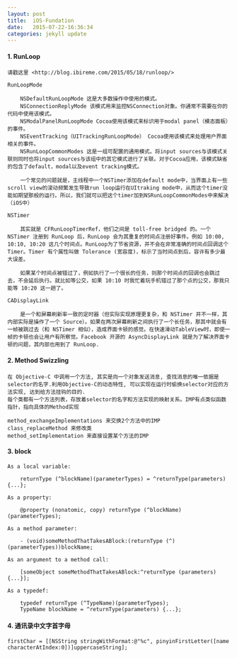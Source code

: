 ```yaml
---
layout: post
title:  iOS-Fundation
date:   2015-07-22-16:36:34
categories: jekyll update
---
```



#### 1. RunLoop
	
	请戳这里 <http://blog.ibireme.com/2015/05/18/runloop/>

	RunLoopMode
	
		NSDefaultRunLoopMode 这是大多数操作中使用的模式。
		NSConnectionReplyMode 该模式用来监控NSConnection对象。你通常不需要在你的代码中使用该模式。
		NSModalPanelRunLoopMode Cocoa使用该模式来标识用于modal panel（模态面板）的事件。
		NSEventTracking（UITrackingRunLoopMode） Cocoa使用该模式来处理用户界面相关的事件。
		NSRunLoopCommonModes 这是一组可配置的通用模式。将input sources与该模式关联则同时也将input sources与该组中的其它模式进行了关联。对于Cocoa应用，该模式缺省的包含了default，modal以及event tracking模式。

		一个常见的问题就是，主线程中一个NSTimer添加在default mode中，当界面上有一些scroll view的滚动频繁发生导致run loop运行在UItraking mode中，从而这个timer没能如期望那般的运行。所以，我们就可以把这个timer加到NSRunLoopCommonModes中来解决（iOS中）

	NSTimer 

		其实就是 CFRunLoopTimerRef，他们之间是 toll-free bridged 的。一个 NSTimer 注册到 RunLoop 后，RunLoop 会为其重复的时间点注册好事件。例如 10:00, 10:10, 10:20 这几个时间点。RunLoop为了节省资源，并不会在非常准确的时间点回调这个Timer。Timer 有个属性叫做 Tolerance (宽容度)，标示了当时间点到后，容许有多少最大误差。

		如果某个时间点被错过了，例如执行了一个很长的任务，则那个时间点的回调也会跳过去，不会延后执行。就比如等公交，如果 10:10 时我忙着玩手机错过了那个点的公交，那我只能等 10:20 这一趟了。

	CADisplayLink 

		是一个和屏幕刷新率一致的定时器（但实际实现原理更复杂，和 NSTimer 并不一样，其内部实际是操作了一个 Source）。如果在两次屏幕刷新之间执行了一个长任务，那其中就会有一帧被跳过去（和 NSTimer 相似），造成界面卡顿的感觉。在快速滑动TableView时，即使一帧的卡顿也会让用户有所察觉。Facebook 开源的 AsyncDisplayLink 就是为了解决界面卡顿的问题，其内部也用到了 RunLoop.

#### 2. Method Swizzling

	在 Objective-C 中调用一个方法, 其实是向一个对象发送消息, 查找消息的唯一依据是selector的名字.利用Objective-C的动态特性, 可以实现在运行时偷换selector对应的方法实现, 达到给方法挂钩的目的.
	每个类都有一个方法列表，存放着selector的名字和方法实现的映射关系。IMP有点类似函数指针，指向具体的Method实现
	
	method_exchangeImplementations 来交换2个方法中的IMP
	class_replaceMethod 来修改类
	method_setImplementation 来直接设置某个方法的IMP

#### 3. block

	As a local variable:

		returnType (^blockName)(parameterTypes) = ^returnType(parameters) {...};

	As a property:

		@property (nonatomic, copy) returnType (^blockName)(parameterTypes);

	As a method parameter:

		- (void)someMethodThatTakesABlock:(returnType (^)(parameterTypes))blockName;

	As an argument to a method call:

		[someObject someMethodThatTakesABlock:^returnType (parameters) {...}];

	As a typedef:

		typedef returnType (^TypeName)(parameterTypes);
		TypeName blockName = ^returnType(parameters) {...};


#### 4. 通讯录中文字首字母

	firstChar = [[NSString stringWithFormat:@"%c", pinyinFirstLetter([name characterAtIndex:0])]uppercaseString];














[jekyll]:      http://jekyllrb.com
[jekyll-gh]:   https://github.com/jekyll/jekyll
[jekyll-help]: https://github.com/jekyll/jekyll-help

